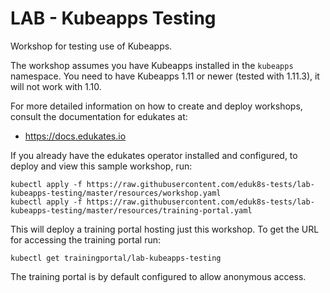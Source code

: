 LAB - Kubeapps Testing
======================

Workshop for testing use of Kubeapps.

The workshop assumes you have Kubeapps installed in the `kubeapps`
namespace. You need to have Kubeapps 1.11 or newer (tested with 1.11.3), it
will not work with 1.10.

For more detailed information on how to create and deploy workshops, consult
the documentation for edukates at:

* https://docs.edukates.io

If you already have the edukates operator installed and configured, to deploy
and view this sample workshop, run:

```
kubectl apply -f https://raw.githubusercontent.com/eduk8s-tests/lab-kubeapps-testing/master/resources/workshop.yaml
kubectl apply -f https://raw.githubusercontent.com/eduk8s-tests/lab-kubeapps-testing/master/resources/training-portal.yaml
```

This will deploy a training portal hosting just this workshop. To get the
URL for accessing the training portal run:

```
kubectl get trainingportal/lab-kubeapps-testing
```

The training portal is by default configured to allow anonymous access.
